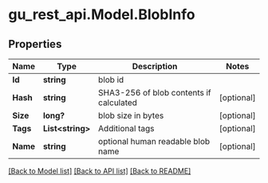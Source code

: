 # gu_rest_api.Model.BlobInfo
## Properties

Name | Type | Description | Notes
------------ | ------------- | ------------- | -------------
**Id** | **string** | blob id | 
**Hash** | **string** | SHA3-256 of blob contents if calculated | [optional] 
**Size** | **long?** | blob size in bytes | [optional] 
**Tags** | **List&lt;string&gt;** | Additional tags | [optional] 
**Name** | **string** | optional human readable blob name | [optional] 

[[Back to Model list]](../README.md#documentation-for-models) [[Back to API list]](../README.md#documentation-for-api-endpoints) [[Back to README]](../README.md)

